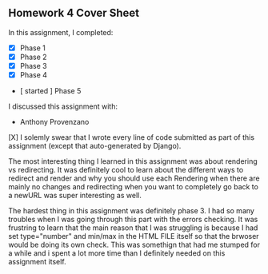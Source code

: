 Homework 4 Cover Sheet
----------------------

In this assignment, I completed:

- [X] Phase 1
- [X] Phase 2
- [X] Phase 3
- [X] Phase 4
- [ started ] Phase 5

I discussed this assignment with:

- Anthony Provenzano

[X] I solemly swear that I wrote every line of code submitted as part
of this assignment (except that auto-generated by Django).

The most interesting thing I learned in this assignment was about rendering vs redirecting.
It was definitely cool to learn about the different ways to redirect and render and why you should use each
Rendering when there are mainly no changes and redirecting when you want to completely go back to a newURL was super interesting as well.

The hardest thing in this assignment was definitely phase 3. I had so many troubles when I was going through this part
with the errors checking. It was frustring to learn that the main reason that I was struggling is because
I had set type="number" and min/max in the HTML FILE itself so that the brwoser would be doing its own check.
This was somethign that had me stumped for a while and i spent a lot more time than I definitely needed on this assignment itself.
